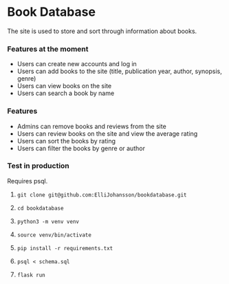 # Book Database

The site is used to store and sort through information about books.

### Features at the moment

- Users can create new accounts and log in
- Users can add books to the site (title, publication year, author, synopsis, genre)
- Users can view books on the site
- Users can search a book by name

### Features

- Admins can remove books and reviews from the site
- Users can review books on the site and view the average rating
- Users can sort the books by rating
- Users can filter the books by genre or author

### Test in production

Requires psql.

 1. ```git clone git@github.com:ElliJohansson/bookdatabase.git```
 
 2. ```cd bookdatabase```

 3. ```python3 -m venv venv```

 4. ```source venv/bin/activate```
 
5.  ```pip install -r requirements.txt```

6. ```psql < schema.sql```

7.  ```flask run```
